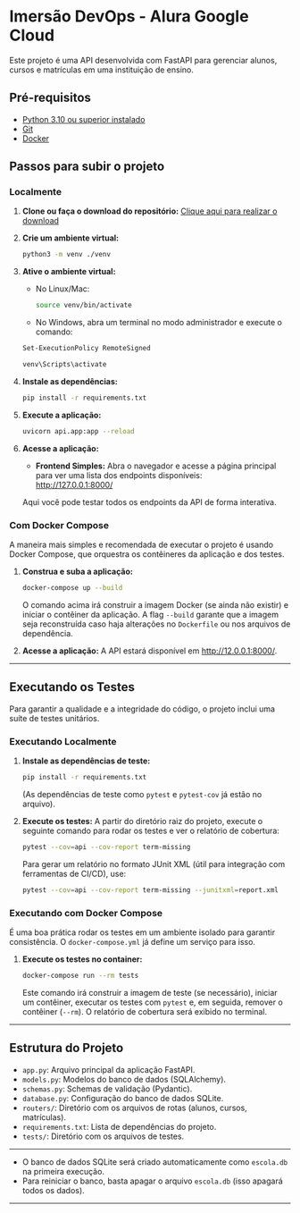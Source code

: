 # Imersão DevOps - Alura Google Cloud

Este projeto é uma API desenvolvida com FastAPI para gerenciar alunos, cursos e matrículas em uma instituição de ensino.

## Pré-requisitos

- [Python 3.10 ou superior instalado](https://www.python.org/downloads/)
- [Git](https://git-scm.com/downloads)
- [Docker](https://www.docker.com/get-started/)

## Passos para subir o projeto

### Localmente

1. **Clone ou faça o download do repositório:**
   [Clique aqui para realizar o download](https://github.com/guilhermeonrails/imersao-devops/archive/refs/heads/main.zip)

2. **Crie um ambiente virtual:**

   ```sh
   python3 -m venv ./venv
   ```

3. **Ative o ambiente virtual:**
   - No Linux/Mac:

     ```sh
     source venv/bin/activate
     ```

   - No Windows, abra um terminal no modo administrador e execute o comando:

   ```sh
   Set-ExecutionPolicy RemoteSigned
   ```

     ```sh
     venv\Scripts\activate
     ```

4. **Instale as dependências:**

   ```sh
   pip install -r requirements.txt
   ```

5. **Execute a aplicação:**

   ```sh
   uvicorn api.app:app --reload
   ```

6. **Acesse a aplicação:**

   - **Frontend Simples:**
   Abra o navegador e acesse a página principal para ver uma lista dos endpoints disponíveis:  
   <http://127.0.0.1:8000/>

   Aqui você pode testar todos os endpoints da API de forma interativa.

### Com Docker Compose

A maneira mais simples e recomendada de executar o projeto é usando Docker Compose, que orquestra os contêineres da aplicação e dos testes.

1. **Construa e suba a aplicação:**

   ```sh
   docker-compose up --build
   ```

   O comando acima irá construir a imagem Docker (se ainda não existir) e iniciar o contêiner da aplicação. A flag `--build` garante que a imagem seja reconstruída caso haja alterações no `Dockerfile` ou nos arquivos de dependência.

2. **Acesse a aplicação:**
   A API estará disponível em <http://12.0.0.1:8000/>.

---

## Executando os Testes

Para garantir a qualidade e a integridade do código, o projeto inclui uma suíte de testes unitários.

### Executando Localmente

1. **Instale as dependências de teste:**

   ```sh
   pip install -r requirements.txt
   ```

   (As dependências de teste como `pytest` e `pytest-cov` já estão no arquivo).

2. **Execute os testes:**
   A partir do diretório raiz do projeto, execute o seguinte comando para rodar os testes e ver o relatório de cobertura:

   ```sh
   pytest --cov=api --cov-report term-missing
   ```

   Para gerar um relatório no formato JUnit XML (útil para integração com ferramentas de CI/CD), use:

   ```sh
   pytest --cov=api --cov-report term-missing --junitxml=report.xml
   ```

### Executando com Docker Compose

É uma boa prática rodar os testes em um ambiente isolado para garantir consistência. O `docker-compose.yml` já define um serviço para isso.

1. **Execute os testes no container:**

   ```sh
   docker-compose run --rm tests
   ```

   Este comando irá construir a imagem de teste (se necessário), iniciar um contêiner, executar os testes com `pytest` e, em seguida, remover o contêiner (`--rm`). O relatório de cobertura será exibido no terminal.

---

## Estrutura do Projeto

- `app.py`: Arquivo principal da aplicação FastAPI.
- `models.py`: Modelos do banco de dados (SQLAlchemy).
- `schemas.py`: Schemas de validação (Pydantic).
- `database.py`: Configuração do banco de dados SQLite.
- `routers/`: Diretório com os arquivos de rotas (alunos, cursos, matrículas).
- `requirements.txt`: Lista de dependências do projeto.
- `tests/`: Diretório com os arquivos de testes.

---

- O banco de dados SQLite será criado automaticamente como `escola.db` na primeira execução.
- Para reiniciar o banco, basta apagar o arquivo `escola.db` (isso apagará todos os dados).

---
